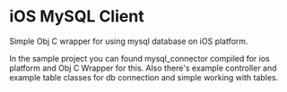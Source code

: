 iOS MySQL Client
================

Simple Obj C wrapper for using mysql database on iOS platform.

In the sample project you can found mysql_connector compiled for ios platform and Obj C Wrapper for this.
Also there's example controller and example table classes for db connection and simple working with tables.

